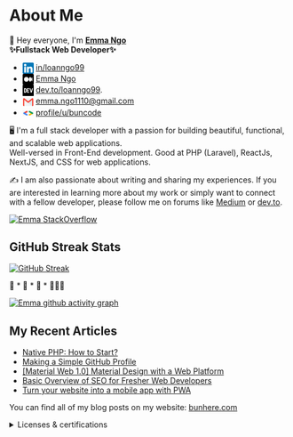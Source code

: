 # About Me

👋 Hey everyone, I'm <b>[Emma Ngo](https://me.bunhere.com)</b> <br>
<b>✨Fullstack Web Developer✨</b>
- <img align="center" src="./images/icon/linkedin.png" title = "Twitter" alt="" height="20" /> [in/loanngo99](https://www.linkedin.com/in/loanngo99/) 
- <img align="center" src="./images/icon/medium.png" title = "Twitter" alt="" height="20" /> [Emma Ngo](https://medium.com/@emma.ngo1110)
- <img align="center" src="./images/icon/devto.png" title = "Twitter" alt="" height="20" /> [dev.to/loanngo99](https://dev.to/loanngo99).
- <img align="center" src="./images/icon/mail.webp" title = "Twitter" alt="" height="20" /> emma.ngo1110@gmail.com
- <img align="center" src="./images/icon/gg.png" title = "Twitter" alt="" width="20" /> [profile/u/buncode](https://developers.google.com/profile/u/buncode)

🖥️ I'm a full stack developer with a passion for building beautiful, functional, and scalable web applications. <br>
Well-versed in Front-End development. Good at PHP (Laravel), ReactJs, NextJS, and CSS for web applications.

✍️ I am also passionate about writing and sharing my experiences. If you are interested in learning more about my work or simply want to connect with a fellow developer, please follow me on forums like [Medium](https://medium.com/@emma.ngo1110) or [dev.to](https://dev.to/loanngo99).

[![Emma StackOverflow](https://stackoverflow-badge.onrender.com/api/StackOverflowBadge/22238770)](https://stackoverflow.com/users/22238770/emma-ngo)

## GitHub Streak Stats

[![GitHub Streak](https://github-readme-streak-stats.herokuapp.com?user=loanngo99&theme=merko&border_radius=10)](https://git.io/streak-stats) 

🚀 * 🚀 * 🚀 * 👩🏻‍🚀

[![Emma github activity graph](https://github-readme-activity-graph.vercel.app/graph?username=loanngo99&theme=merko)](https://github.com/ashutosh00710/github-readme-activity-graph)

## My Recent Articles

* [Native PHP: How to Start?](https://medium.com/@emma.ngo1110/native-php-how-to-start-911b27b40791)
* [Making a Simple GitHub Profile](https://medium.com/@emma.ngo1110/making-a-simple-github-profile-13bd26a7f4d3)
* [[Material Web 1.0] Material Design with a Web Platform](https://medium.com/@emma.ngo1110/material-web-1-0-material-design-with-a-web-platform-p1-efc850f36cdf)
* [Basic Overview of SEO for Fresher Web Developers](https://medium.com/@emma.ngo1110/basic-overview-of-seo-for-fresher-web-developers-7aebcd792679)
* [Turn your website into a mobile app with PWA](https://medium.com/@emma.ngo1110/turn-your-website-into-a-mobile-app-with-pwa-5451838798cc)

You can find all of my blog posts on my website: [bunhere.com](https://bunhere.com/)

<details>
  <summary>Licenses & certifications</summary>
  
  ## Licenses & certifications

  |     |     |
  | --- | --- |
  | [![IT support](./images/imgs/GCC_badge_IT_Support_1000x1000.png)](https://www.credly.com/badges/b8062aec-7982-45f5-99ea-3aa5b41d4669)  | [![PM](./images/imgs/GCC_badge_PGM_1000x1000.png)](https://www.credly.com/badges/42a22304-3d12-49a1-a01a-689bd652b892)  | 
  
</details>